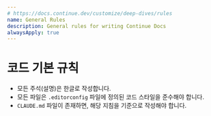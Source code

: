```yaml
---
# https://docs.continue.dev/customize/deep-dives/rules
name: General Rules
description: General rules for writing Continue Docs
alwaysApply: true
---
```


# 코드 기본 규칙

- 모든 주석(설명)은 한글로 작성합니다.
- 모든 파일은 `.editorconfig` 파일에 정의된 코드 스타일을 준수해야 합니다.
- `CLAUDE.md` 파일이 존재하면, 해당 지침을 기준으로 작성해야 합니다.
